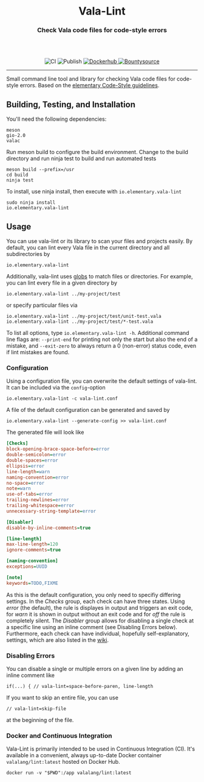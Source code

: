 <div align="center">
  <h1 align="center"><center>Vala-Lint</center></h1>
  <h3 align="center"><center>Check Vala code files for code-style errors</center></h3>
  <br>
  <br>
</div>

<p align="center">
  <img src="https://github.com/vala-lang/vala-lint/workflows/CI/badge.svg" alt="CI">
  <img src="https://github.com/vala-lang/vala-lint/workflows/Publish/badge.svg" alt="Publish">

  <a href="https://hub.docker.com/r/valalang/lint">
   <img src="https://img.shields.io/docker/stars/valalang/lint" alt="Dockerhub">  
  </a>

  <a href="https://www.bountysource.com/trackers/45980444-elementary-Vala-lint">
    <img src="https://www.bountysource.com/badge/tracker?tracker_id=45980444" alt="Bountysource">
  </a>
</p>

---

Small command line tool and library for checking Vala code files for code-style errors.
Based on the [elementary Code-Style guidelines](https://elementary.io/docs/code/reference#code-style).


## Building, Testing, and Installation
You'll need the following dependencies:

    meson
    gio-2.0
    valac

Run meson build to configure the build environment. Change to the build directory and run ninja test to build and run automated tests

    meson build --prefix=/usr
    cd build
    ninja test

To install, use ninja install, then execute with `io.elementary.vala-lint`

    sudo ninja install
    io.elementary.vala-lint


## Usage
You can use vala-lint or its library to scan your files and projects easily. By default, you can lint every Vala file in the current directory and all subdirectories by

    io.elementary.vala-lint

Additionally, vala-lint uses [globs](https://en.wikipedia.org/wiki/Glob_%28programming%29) to match files or directories. For example, you can lint every file in a given directory by

    io.elementary.vala-lint ../my-project/test

or specify particular files via

    io.elementary.vala-lint ../my-project/test/unit-test.vala
    io.elementary.vala-lint ../my-project/test/*-test.vala

To list all options, type `io.elementary.vala-lint -h`. Additional command line flags are: `--print-end` for printing not only the start but also the end of a mistake, and `--exit-zero` to always return a 0 (non-error) status code, even if lint mistakes are found.

### Configuration
Using a configuration file, you can overwrite the default settings of vala-lint. It can be included via the `config`-option

    io.elementary.vala-lint -c vala-lint.conf

A file of the default configuration can be generated and saved by

    io.elementary.vala-lint --generate-config >> vala-lint.conf

The generated file will look like

```Ini
[Checks]
block-opening-brace-space-before=error
double-semicolon=error
double-spaces=error
ellipsis=error
line-length=warn
naming-convention=error
no-space=error
note=warn
use-of-tabs=error
trailing-newlines=error
trailing-whitespace=error
unnecessary-string-template=error

[Disabler]
disable-by-inline-comments=true

[line-length]
max-line-length=120
ignore-comments=true

[naming-convention]
exceptions=UUID

[note]
keywords=TODO,FIXME
```

As this is the default configuration, you only need to specifiy differing settings. In the *Checks* group, each check can have three states. Using *error* (the default), the rule is displayes in output and triggers an exit code, for *warn* it is shown in output without an exit code and for *off* the rule is completely silent. The *Disabler* group allows for disabling a single check at a specific line using an inline comment (see Disabling Errors below). Furthermore, each check can have individual, hopefully self-explanatory, settings, which are also listed in the [wiki](https://github.com/elementary/vala-lint/wiki/Vala-Lint-Checks).


### Disabling Errors
You can disable a single or multiple errors on a given line by adding an inline comment like

```vala
if(...) { // vala-lint=space-before-paren, line-length
```

If you want to skip an entire file, you can use

```vala
// vala-lint=skip-file
```

at the beginning of the file.


### Docker and Continuous Integration
Vala-Lint is primarily intended to be used in Continuous Integration (CI). It's available in a convenient, always up-to-date Docker container `valalang/lint:latest` hosted on Docker Hub.

    docker run -v "$PWD":/app valalang/lint:latest
